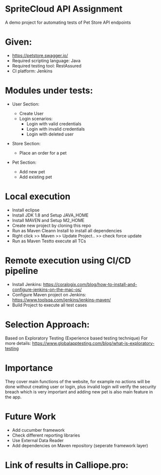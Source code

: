# SpriteCloud API Assignment
A demo project for automating tests of Pet Store API endpoints

# Given:
- https://petstore.swagger.io/
- Required scripting language: Java
- Required testing tool: RestAssured
- CI platform: Jenkins

# Modules under tests:
- User Section:
  - Create User
  - Login scenarios:
    - Login with valid credentials
    - Login with invalid credentials
    - Login with deleted user

- Store Section:
  - Place an order for a pet

- Pet Section:
  - Add new pet
  - Add existing pet

# Local execution
- Install eclipse
- Install JDK 1.8 and Setup JAVA_HOME
- Install MAVEN and Setup M2_HOME
- Create new project by cloning this repo
- Run as Maven Cleann Install to install all dependencies
- Right click >> Maven >> Update Project.. >> check force update 
- Run as Maven Testto execute all TCs 

# Remote execution using CI/CD pipeline
- Install Jenkins: https://coralogix.com/blog/how-to-install-and-configure-jenkins-on-the-mac-os/
- Configure Maven project on Jenkins: https://www.toolsqa.com/jenkins/jenkins-maven/
- Build Project to execute all test cases

# Selection Approach:
Based on Exploratory Testing (Experience based testing technique)
For more details: https://www.globalapptesting.com/blog/what-is-exploratory-testing

# Importance
They cover main functions of the website, for example no actions will be done without creating user or login, 
plus invalid login will verify the security breach which is very important and adding new pet is also main feature in the app.

# Future Work
- Add cucumber framework
- Check different reporting libraries
- Use External Data Reader
- Add dependencies on Maven repository (seperate framework layer)

# Link of results in Calliope.pro:


